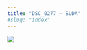 ```yaml
---
title: "DSC_0277 – SUDA"
#slug: "index"
---
```


[![](/wp-content/2015/05/DSC_0277-300x201.jpg)](/wp-content/2015/05/DSC_0277.jpg)